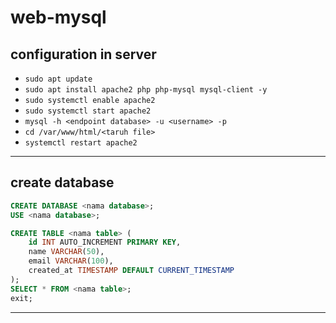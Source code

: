 # web-mysql
## configuration in server
- ```sudo apt update```
- ```sudo apt install apache2 php php-mysql mysql-client -y```
- ```sudo systemctl enable apache2```
- ```sudo systemctl start apache2```
- ```mysql -h <endpoint database> -u <username> -p```
- ```cd /var/www/html/<taruh file>```
- ```systemctl restart apache2```
---
## create database 
```sql
CREATE DATABASE <nama database>;
USE <nama database>;

CREATE TABLE <nama table> (
    id INT AUTO_INCREMENT PRIMARY KEY,
    name VARCHAR(50),
    email VARCHAR(100),
    created_at TIMESTAMP DEFAULT CURRENT_TIMESTAMP
);
SELECT * FROM <nama table>;
exit;
```
---
